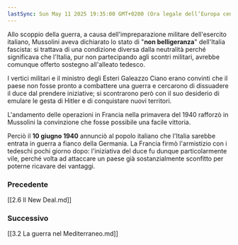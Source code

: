 ```yaml
---
lastSync: Sun May 11 2025 19:35:00 GMT+0200 (Ora legale dell’Europa centrale)
---
```

Allo scoppio della guerra, a causa dell'impreparazione militare dell'esercito italiano, Mussolini aveva dichiarato lo stato di "**non belligeranza**" dell'Italia fascista: si trattava di una condizione diversa dalla neutralità perché significava che l'Italia, pur non partecipando agli scontri militari, avrebbe comunque offerto sostegno all'alleato tedesco.

I vertici militari e il ministro degli Esteri Galeazzo Ciano erano convinti che il paese non fosse pronto a combattere una guerra e cercarono di dissuadere il duce dal prendere iniziative; si scontrarono però con il suo desiderio di emulare le gesta di Hitler e di conquistare nuovi territori.

L'andamento delle operazioni in Francia nella primavera del 1940 rafforzò in Mussolini la convinzione che fosse possibile una facile vittoria.

Perciò il **10 giugno 1940** annunciò al popolo italiano che l'Italia sarebbe entrata in guerra a fianco della Germania.
La Francia firmò l'armistizio con i tedeschi pochi giorno dopo: l'iniziativa del duce fu dunque particolarmente vile, perché volta ad attaccare un paese già sostanzialmente sconfitto per poterne ricavare dei vantaggi.


### Precedente
[[2.6 Il New Deal.md]]

### Successivo
[[3.2 La guerra nel Mediterraneo.md]]
